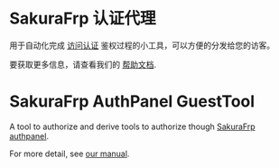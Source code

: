 # SakuraFrp 认证代理

用于自动化完成 [访问认证](https://doc.natfrp.com/bestpractice/frpc-auth.html) 鉴权过程的小工具，可以方便的分发给您的访客。

要获取更多信息，请查看我们的 [帮助文档](https://doc.natfrp.com/offtopic/auth-guest.html).

# SakuraFrp AuthPanel GuestTool

A tool to authorize and derive tools to authorize though [SakuraFrp authpanel](https://doc.natfrp.com/bestpractice/frpc-auth.html).

For more detail, see [our manual](https://doc.natfrp.com/offtopic/auth-guest.html).
